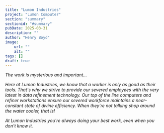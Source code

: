 ```yaml
---
title: "Lumon Industries"
project: "Lumon Computer"
section: "summary"
sectionid: "#summary"
pubDate: 2025-03-31
description: ""
author: "Henry Boyd"
image:
    url: ""
    alt: ""
tags: []
draft: true
---
```


<p style="font-style: italic;"> The work is mysterious and important... </p>
<p style="font-style: italic;">
    Here at Lumon Industries, we know that a worker is only as good as their tools. That's why we strive to provide our severed employees with the very latest in data refinement technology. Our top of the line computers and refiner workstations ensure our severed workforce maintains a near-constant state of divine efficiency. When they're not talking shop around the water cooler, that is!
</p>
<p style="font-style: italic;">
    At Lumon Industries you're always doing your best work, even when you don't know it. 
</p>
